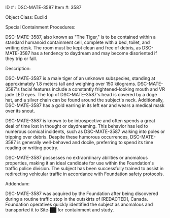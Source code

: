 ID # : DSC-MATE-3587
Item #: 3587

Object Class: Euclid

Special Containment Procedures:

DSC-MATE-3587, also known as "The Tiger," is to be contained within a standard humanoid containment cell, complete with a bed, toilet, and writing desk. The room must be kept clean and free of debris, as DSC-MATE-3587 has a tendency to daydream and may become disoriented if they trip or fall.

Description:

DSC-MATE-3587 is a male tiger of an unknown subspecies, standing at approximately 1.8 meters tall and weighing over 150 kilograms. DSC-MATE-3587's facial features include a constantly frightened-looking mouth and VR jade LED eyes. The top of DSC-MATE-3587's head is covered by a doge hat, and a silver chain can be found around the subject's neck. Additionally, DSC-MATE-3587 has a gold earring in its left ear and wears a medical mask over its snout.

DSC-MATE-3587 is known to be introspective and often spends a great deal of time lost in thought or daydreaming. This behavior has led to numerous comical incidents, such as DSC-MATE-3587 walking into poles or tripping over debris. Despite these humorous occurrences, DSC-MATE-3587 is generally well-behaved and docile, preferring to spend its time reading or writing poetry.

DSC-MATE-3587 possesses no extraordinary abilities or anomalous properties, making it an ideal candidate for use within the Foundation's traffic police division. The subject has been successfully trained to assist in redirecting vehicular traffic in accordance with Foundation safety protocols.

Addendum:

DSC-MATE-3587 was acquired by the Foundation after being discovered during a routine traffic stop in the outskirts of [REDACTED], Canada. Foundation operatives quickly identified the subject as anomalous and transported it to Site-██ for containment and study.
